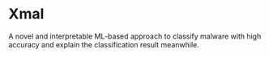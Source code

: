 # Xmal
A novel and interpretable ML-based approach to classify malware with high accuracy and explain the classification result meanwhile.
